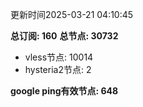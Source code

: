 更新时间2025-03-21 04:10:45

**总订阅: 160**
**总节点: 30732**
- vless节点: 10014
- hysteria2节点: 2

**google ping有效节点: 648**
